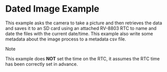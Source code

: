 # Dated Image Example<!--!{#example_dated_image}-->

This example asks the camera to take a picture and then retrieves the data and saves it to an SD card using an attached RV-8803 RTC to name and date the files with the current date/time.
This example also write some metadata about the image process to a metadata csv file.

> [!NOTE]
> This example does **NOT** set the time on the RTC, it assumes the RTC time has been correctly set in advance.
